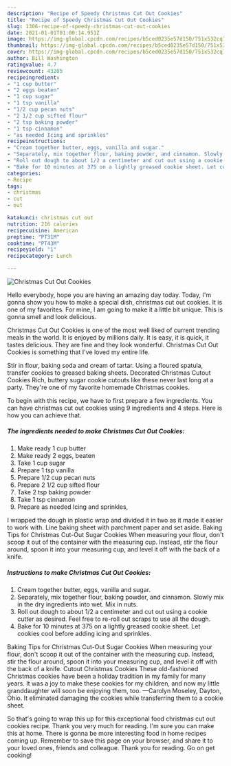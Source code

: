 ```yaml
---
description: "Recipe of Speedy Christmas Cut Out Cookies"
title: "Recipe of Speedy Christmas Cut Out Cookies"
slug: 1306-recipe-of-speedy-christmas-cut-out-cookies
date: 2021-01-01T01:00:14.951Z
image: https://img-global.cpcdn.com/recipes/b5ced0235e57d150/751x532cq70/christmas-cut-out-cookies-recipe-main-photo.jpg
thumbnail: https://img-global.cpcdn.com/recipes/b5ced0235e57d150/751x532cq70/christmas-cut-out-cookies-recipe-main-photo.jpg
cover: https://img-global.cpcdn.com/recipes/b5ced0235e57d150/751x532cq70/christmas-cut-out-cookies-recipe-main-photo.jpg
author: Bill Washington
ratingvalue: 4.7
reviewcount: 43205
recipeingredient:
- "1 cup butter"
- "2 eggs beaten"
- "1 cup sugar"
- "1 tsp vanilla"
- "1/2 cup pecan nuts"
- "2 1/2 cup sifted flour"
- "2 tsp baking powder"
- "1 tsp cinnamon"
- "as needed Icing and sprinkles"
recipeinstructions:
- "Cream together butter, eggs, vanilla and sugar."
- "Separately, mix together flour, baking powder, and cinnamon. Slowly mix in the dry ingredients into wet. Mix in nuts."
- "Roll out dough to about 1/2 a centimeter and cut out using a cookie cutter as desired. Feel free to re-roll out scraps to use all the dough."
- "Bake for 10 minutes at 375 on a lightly greased cookie sheet. Let cookies cool before adding icing and sprinkles."
categories:
- Recipe
tags:
- christmas
- cut
- out

katakunci: christmas cut out 
nutrition: 216 calories
recipecuisine: American
preptime: "PT31M"
cooktime: "PT43M"
recipeyield: "1"
recipecategory: Lunch

---
```



![Christmas Cut Out Cookies](https://img-global.cpcdn.com/recipes/b5ced0235e57d150/751x532cq70/christmas-cut-out-cookies-recipe-main-photo.jpg)

Hello everybody, hope you are having an amazing day today. Today, I'm gonna show you how to make a special dish, christmas cut out cookies. It is one of my favorites. For mine, I am going to make it a little bit unique. This is gonna smell and look delicious.

Christmas Cut Out Cookies is one of the most well liked of current trending meals in the world. It is enjoyed by millions daily. It is easy, it is quick, it tastes delicious. They are fine and they look wonderful. Christmas Cut Out Cookies is something that I've loved my entire life.

Stir in flour, baking soda and cream of tartar. Using a floured spatula, transfer cookies to greased baking sheets. Decorated Christmas Cutout Cookies Rich, buttery sugar cookie cutouts like these never last long at a party. They&#39;re one of my favorite homemade Christmas cookies.


To begin with this recipe, we have to first prepare a few ingredients. You can have christmas cut out cookies using 9 ingredients and 4 steps. Here is how you can achieve that.

<!--inarticleads1-->

##### The ingredients needed to make Christmas Cut Out Cookies:

1. Make ready 1 cup butter
1. Make ready 2 eggs, beaten
1. Take 1 cup sugar
1. Prepare 1 tsp vanilla
1. Prepare 1/2 cup pecan nuts
1. Prepare 2 1/2 cup sifted flour
1. Take 2 tsp baking powder
1. Take 1 tsp cinnamon
1. Prepare as needed Icing and sprinkles,


I wrapped the dough in plastic wrap and divided it in two as it made it easier to work with. Line baking sheet with parchment paper and set aside. Baking Tips for Christmas Cut-Out Sugar Cookies When measuring your flour, don&#39;t scoop it out of the container with the measuring cup. Instead, stir the flour around, spoon it into your measuring cup, and level it off with the back of a knife. 

<!--inarticleads2-->

##### Instructions to make Christmas Cut Out Cookies:

1. Cream together butter, eggs, vanilla and sugar.
1. Separately, mix together flour, baking powder, and cinnamon. Slowly mix in the dry ingredients into wet. Mix in nuts.
1. Roll out dough to about 1/2 a centimeter and cut out using a cookie cutter as desired. Feel free to re-roll out scraps to use all the dough.
1. Bake for 10 minutes at 375 on a lightly greased cookie sheet. Let cookies cool before adding icing and sprinkles.


Baking Tips for Christmas Cut-Out Sugar Cookies When measuring your flour, don&#39;t scoop it out of the container with the measuring cup. Instead, stir the flour around, spoon it into your measuring cup, and level it off with the back of a knife. Cutout Christmas Cookies These old-fashioned Christmas cookies have been a holiday tradition in my family for many years. It was a joy to make these cookies for my children, and now my little granddaughter will soon be enjoying them, too. —Carolyn Moseley, Dayton, Ohio. It eliminated damaging the cookies while transferring them to a cookie sheet. 

So that's going to wrap this up for this exceptional food christmas cut out cookies recipe. Thank you very much for reading. I'm sure you can make this at home. There is gonna be more interesting food in home recipes coming up. Remember to save this page on your browser, and share it to your loved ones, friends and colleague. Thank you for reading. Go on get cooking!
